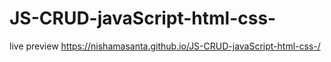 # JS-CRUD-javaScript-html-css-
live preview
 https://nishamasanta.github.io/JS-CRUD-javaScript-html-css-/
